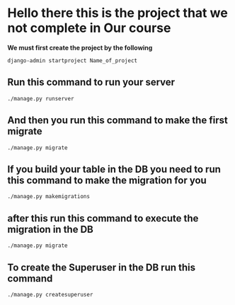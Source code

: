 # Hello there this is the project that we not complete in Our course

**We must first create the project by the following**

```run
django-admin startproject Name_of_project
```

## Run this command to run your server

```run
./manage.py runserver
```

## And then you run this command to make the first migrate

```run
./manage.py migrate
```

## If you build your table in the DB you need to run this command to make the migration for you

```run
./manage.py makemigrations
```

## after this run this command to execute the migration in the DB

```run
./manage.py migrate
```

## To create the Superuser in the DB run this command

```run
./manage.py createsuperuser
```

